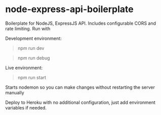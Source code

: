 # node-express-api-boilerplate
Boilerplate for NodeJS, ExpressJS API. Includes configurable CORS and rate limiting.
Run with 

Development environment:
> npm run dev

> npm run debug

Live environment:
> npm run start

Starts nodemon so you can make changes without restarting the server manually

Deploy to Heroku with no additional configuration, just add environment variables if needed.
